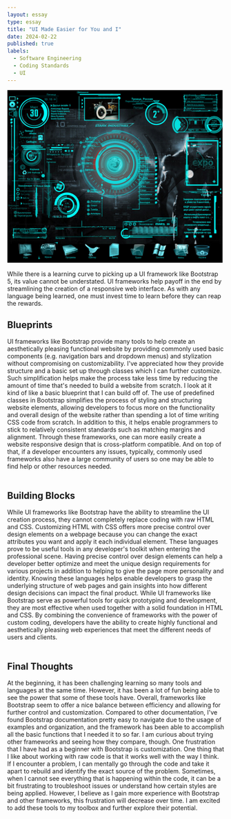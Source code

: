```yaml
---
layout: essay
type: essay
title: "UI Made Easier for You and I"
date: 2024-02-22
published: true
labels:
  - Software Engineering
  - Coding Standards
  - UI
---
```


<img width="500px" class="rounded float-start pe-4" src="../img/ui/gui_example.jpg">

While there is a learning curve to picking up a UI framework like Bootstrap 5, its value cannot be understated. UI frameworks help payoff in the end by streamlining the creation of a responsive web interface. As with any language being learned, one must invest time to learn before they can reap the rewards.

## Blueprints<br>
UI frameworks like Bootstrap provide many tools to help create an aesthetically pleasing functional website by providing commonly used basic components (e.g. navigation bars and dropdown menus) and stylization without compromising on customizability. I've appreciated how they provide structure and a basic set up through classes which I can further customize. Such simplification helps make the process take less time by reducing the amount of time that's needed to build a website from scratch. I look at it kind of like a basic blueprint that I can build off of. The use of predefined classes in Bootstrap simplifies the process of styling and structuring website elements, allowing developers to focus more on the functionality and overall design of the website rather than spending a lot of time writing CSS code from scratch. In addition to this, it helps enable programmers to stick to relatively consistent standards such as matching margins and alignment. Through these frameworks, one can more easily create a website responsive design that is cross-platform compatible. And on top of that, if a developer encounters any issues, typically, commonly used frameworks also have a large community of users so one may be able to find help or other resources needed.<br><br>

## Building Blocks<br>
While UI frameworks like Bootstrap have the ability to streamline the UI creation process, they cannot completely replace coding with raw HTML and CSS. Customizing HTML with CSS offers more precise control over design elements on a webpage because you can change the exact attributes you want and apply it each individual element. These languages prove to be useful tools in any developer's toolkit when entering the professional scene. Having precise control over design elements can help a developer better optimize and meet the unique design requirements for various projects in addition to helping to give the page more personality and identity. Knowing these languages helps enable developers to grasp the underlying structure of web pages and gain insights into how different design decisions can impact the final product. While UI frameworks like Bootstrap serve as powerful tools for quick prototyping and development, they are most effective when used together with a solid foundation in HTML and CSS. By combining the convenience of frameworks with the power of custom coding, developers have the ability to create highly functional and aesthetically pleasing web experiences that meet the different needs of users and clients.<br><br> 

## Final Thoughts<br>
At the beginning, it has been challenging learning so many tools and languages at the same time. However, it has been a lot of fun being able to see the power that some of these tools have. Overall, frameworks like Bootstrap seem to offer a nice balance between efficiency and allowing for further control and customization. Compared to other documentation, I've found Bootstrap documentation pretty easy to navigate due to the usage of examples and organization, and the framework has been able to accomplish all the basic functions that I needed it to so far. I am curious about trying other frameworks and seeing how they compare, though. One frustration that I have had as a beginner with Bootstrap is customization. One thing that I like about working with raw code is that it works well with the way I think. If I encounter a problem, I can mentally go through the code and take it apart to rebuild and identify the exact source of the problem. Sometimes, when I cannot see everything that is happening within the code, it can be a bit frustrating to troubleshoot issues or understand how certain styles are being applied. However, I believe as I gain more experience with Bootstrap and other frameworks, this frustration will decrease over time. I am excited to add these tools to my toolbox and further explore their potential.
